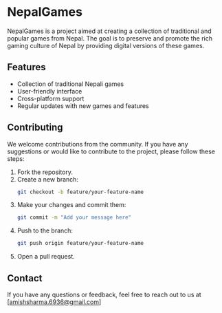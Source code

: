 # NepalGames

NepalGames is a project aimed at creating a collection of traditional and popular games from Nepal. The goal is to preserve and promote the rich gaming culture of Nepal by providing digital versions of these games.

## Features

- Collection of traditional Nepali games
- User-friendly interface
- Cross-platform support
- Regular updates with new games and features

## Contributing

We welcome contributions from the community. If you have any suggestions or would like to contribute to the project, please follow these steps:

1. Fork the repository.
2. Create a new branch:
    ```sh
    git checkout -b feature/your-feature-name
    ```
3. Make your changes and commit them:
    ```sh
    git commit -m "Add your message here"
    ```
4. Push to the branch:
    ```sh
    git push origin feature/your-feature-name
    ```
5. Open a pull request.

## Contact

If you have any questions or feedback, feel free to reach out to us at [amishsharma.6936@gmail.com]


